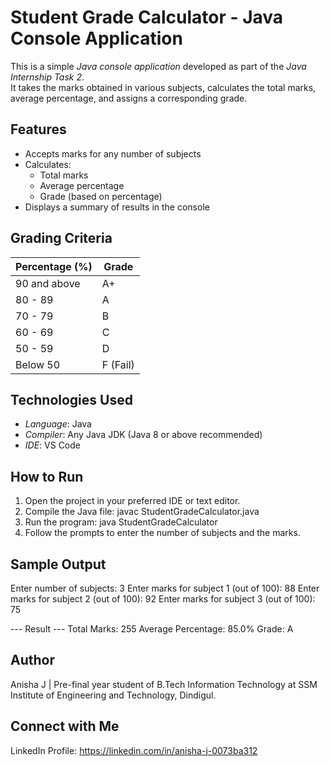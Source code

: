 # Student Grade Calculator - Java Console Application
This is a simple *Java console application* developed as part of the *Java Internship Task 2*.  
It takes the marks obtained in various subjects, calculates the total marks, average percentage, and assigns a corresponding grade.



## Features

- Accepts marks for any number of subjects
- Calculates:
  - Total marks
  - Average percentage
  - Grade (based on percentage)
- Displays a summary of results in the console



## Grading Criteria

| Percentage (%) | Grade     |
|----------------|-----------|
| 90 and above   | A+        |
| 80 - 89        | A         |
| 70 - 79        | B         |
| 60 - 69        | C         |
| 50 - 59        | D         |
| Below 50       | F (Fail)  |



## Technologies Used

- *Language*: Java  
- *Compiler*: Any Java JDK (Java 8 or above recommended)  
- *IDE*:  VS Code 



##  How to Run

1. Open the project in your preferred IDE or text editor.
2. Compile the Java file:
   javac StudentGradeCalculator.java
3. Run the program:
   java StudentGradeCalculator
4. Follow the prompts to enter the number of subjects and the marks.


## Sample Output

Enter number of subjects: 3
Enter marks for subject 1 (out of 100): 88
Enter marks for subject 2 (out of 100): 92
Enter marks for subject 3 (out of 100): 75

--- Result ---
Total Marks: 255
Average Percentage: 85.0%
Grade: A


## Author
Anisha J | Pre-final year student of B.Tech Information Technology at SSM Institute of Engineering and Technology, Dindigul.

## Connect with Me
LinkedIn Profile: https://linkedin.com/in/anisha-j-0073ba312


